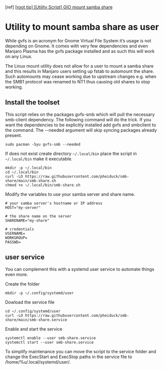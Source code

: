 [ref] [[root tip] [Utility Script] GIO mount samba share ](https://forum.manjaro.org/t/root-tip-utility-script-gio-mount-samba-share/100723)

# Utility to mount samba share as user

While gvfs is an acronym for Gnome Virtual File System it’s usage is not depending on Gnome. It comes with very few dependencies and even Manjaro Plasma has the gvfs package installed and as such this will work on any Linux.

The Linux mount utility does not allow for a user to mount a samba share and this results in Manjaro users setting up fstab to automount the share. Such automounts may cease working due to upstream changes e.g. when the SMB1 protocol was renamed to NT1 thus causing old shares to stop working.

## Install the toolset

This script relies on the packages gvfs-smb which will pull the necessary smb-client dependency. The following command will do the trick. If you want the dependencies to be explicitly installed add gvfs and smbclient to the command. The --needed argument will skip syncing packages already present.

```
sudo pacman -Syu gvfs-smb --needed
```

If does not exist create directory `~/.local/bin` place the script in `~/.local/bin` make it executable.

```
mkdir -p ~/.local/bin
cd ~/.local/bin
curl -LO https://raw.githubusercontent.com/pheiduck/smb-share/main/smb-share.sh
chmod +x ~/.local/bin/smb-share.sh
```

Modify the variables to use your samba server and share name.

```
# your samba server's hostname or IP address
HOST="my-server"

# the share name on the server
SHARENAME="my-share"

# credentials
USERNAME=
WORKGROUP=
PASSWD=
```

## user service

You can complement this with a systemd user service to automate things even more.

Create the folder

```
mkdir -p ~/.config/systemd/user
```

Dowload the service file

```
cd ~/.config/systemd/user
curl -LO https://raw.githubusercontent.com/pheiduck/smb-share/main/smb-share.service
```

Enable and start the service

```
systemctl enable --user smb-share.service
systemctl start --user smb-share.service
```

To simplify maintenance you can move the script to the service folder and change the ExecStart and ExecStop paths in the service file to /home/%u/.local/systemd/user/.
